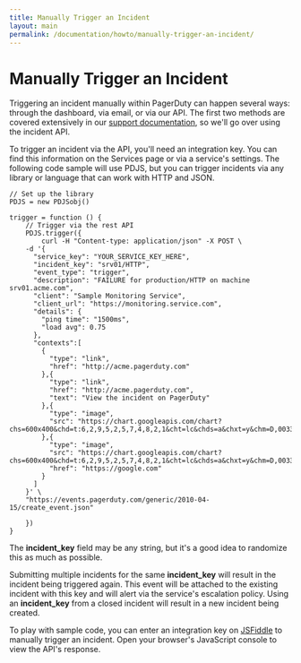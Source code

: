 ```yaml
---
title: Manually Trigger an Incident
layout: main
permalink: /documentation/howto/manually-trigger-an-incident/
---
```

<h1 class="title">
  Manually Trigger an Incident
</h1>
<p>
  Triggering an incident manually within PagerDuty can happen several ways: through the dashboard, via email, or via our API. The first two methods are covered extensively in our <a href="https://support.pagerduty.com/hc/en-us/articles/202829230-How-to-Trigger-an-Incident-Through-the-Dashboard-Email-Or-The-API">support documentation</a>, so we'll go over using the incident API.
</p>
<p>
  To trigger an incident via the API, you'll need an integration key. You can find this information on the Services page or via a service's settings. The following code sample will use PDJS, but you can trigger incidents via any library or language that can work with HTTP and JSON.
</p>

<pre>
<code class="prettyprint language-javascript">// Set up the library
PDJS = new PDJSobj()

trigger = function () {
    // Trigger via the rest API
    PDJS.trigger({
        curl -H "Content-type: application/json" -X POST \
    -d '{    
      "service_key": "YOUR_SERVICE_KEY_HERE",
      "incident_key": "srv01/HTTP",
      "event_type": "trigger",
      "description": "FAILURE for production/HTTP on machine srv01.acme.com",
      "client": "Sample Monitoring Service",
      "client_url": "https://monitoring.service.com",
      "details": {
        "ping time": "1500ms",
        "load avg": 0.75
      },
      "contexts":[ 
        {
          "type": "link",
          "href": "http://acme.pagerduty.com"
        },{
          "type": "link",
          "href": "http://acme.pagerduty.com",
          "text": "View the incident on PagerDuty"
        },{
          "type": "image",
          "src": "https://chart.googleapis.com/chart?chs=600x400&chd=t:6,2,9,5,2,5,7,4,8,2,1&cht=lc&chds=a&chxt=y&chm=D,0033FF,0,0,5,1"
        },{
          "type": "image",
          "src": "https://chart.googleapis.com/chart?chs=600x400&chd=t:6,2,9,5,2,5,7,4,8,2,1&cht=lc&chds=a&chxt=y&chm=D,0033FF,0,0,5,1",
          "href": "https://google.com"
        }
      ]
    }' \
    "https://events.pagerduty.com/generic/2010-04-15/create_event.json"

    })
}</code>
</pre>

<p>The <strong>incident_key</strong> field may be any string, but it's a good idea to randomize this as much as possible.</p>
<p>Submitting multiple incidents for the same <strong>incident_key</strong> will result in the incident being triggered again. This event will be attached to the existing incident with this key and will alert via the service's escalation policy. Using an <strong>incident_key</strong> from a closed incident will result in a new incident being created.</p>

<p>To play with sample code, you can enter an integration key on <a href="http://jsfiddle.net/PagerDuty/azh132ch/8/">JSFiddle</a> to manually trigger an incident. Open your browser's JavaScript console to view the API's response.</p>
